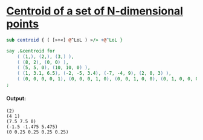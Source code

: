 [1]: https://rosettacode.org/wiki/Centroid_of_a_set_of_N-dimensional_points

# [Centroid of a set of N-dimensional points][1]

```perl
sub centroid { ( [»+«] @^LoL ) »/» +@^LoL }

say .&centroid for
    ( (1,), (2,), (3,) ),
    ( (8, 2), (0, 0) ),
    ( (5, 5, 0), (10, 10, 0) ),
    ( (1, 3.1, 6.5), (-2, -5, 3.4), (-7, -4, 9), (2, 0, 3) ),
    ( (0, 0, 0, 0, 1), (0, 0, 0, 1, 0), (0, 0, 1, 0, 0), (0, 1, 0, 0, 0) ),
;
```

#### Output:
```
(2)
(4 1)
(7.5 7.5 0)
(-1.5 -1.475 5.475)
(0 0.25 0.25 0.25 0.25)
```
